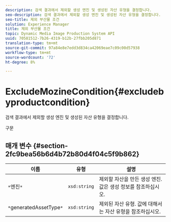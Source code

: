 ```yaml
---
description: 검색 결과에서 제외할 생성 엔진 및 생성된 자산 유형을 결정합니다.
seo-description: 검색 결과에서 제외할 생성 엔진 및 생성된 자산 유형을 결정합니다.
seo-title: 제외 부산물 조건
solution: Experience Manager
title: 제외 부산물 조건
topic: Dynamic Media Image Production System API
uuid: 70581512-7b26-4319-b12b-27fbb205d871
translation-type: tm+mt
source-git-commit: 97a84e8e7edd3d834ca42069eae7c09c00d57938
workflow-type: tm+mt
source-wordcount: '72'
ht-degree: 8%

---
```



# ExcludeMozineCondition{#excludebyproductcondition}

검색 결과에서 제외할 생성 엔진 및 생성된 자산 유형을 결정합니다.

구문

## 매개 변수 {#section-2fc9bea56b6d4b72b80d4f04c5f9b862}

| 이름 | 유형 | 설명 |
|---|---|---|
| `*`엔진`*` | `xsd:string` | 제외할 자산을 만든 생성 엔진. 값은 생성 정보를 참조하십시오. |
| `*`generatedAssetType`*` | `xsd:string` | 제외된 자산 유형. 값에 대해서는 자산 유형을 참조하십시오. |

